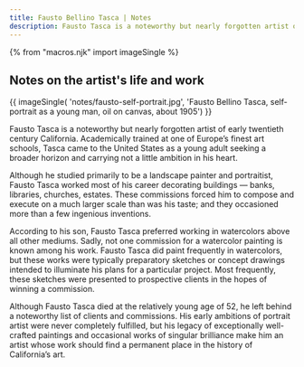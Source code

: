 ```yaml
---
title: Fausto Bellino Tasca | Notes
description: Fausto Tasca is a noteworthy but nearly forgotten artist of early twentieth century California.
---
```

{% from "macros.njk" import imageSingle %}

## Notes on the artist's life and work

{{ imageSingle(
  'notes/fausto-self-portrait.jpg',
  'Fausto Bellino Tasca, self-portrait as a young man, oil on canvas, about 1905')
}}

Fausto Tasca is a noteworthy but nearly forgotten artist of early twentieth century California. Academically trained at one of Europe’s finest art schools, Tasca came to the United States as a young adult seeking a broader horizon and carrying not a little ambition in his heart.

Although he studied primarily to be a landscape painter and portraitist, Fausto Tasca worked most of his career decorating buildings &#8212; banks, libraries, churches, estates. These commissions forced him to compose and execute on a much larger scale than was his taste; and they occasioned more than a few ingenious inventions.

According to his son, Fausto Tasca preferred working in watercolors above all other mediums. Sadly, not one commission for a watercolor painting is known among his work. Fausto Tasca did paint frequently in watercolors, but these works were typically preparatory sketches or concept drawings intended to illuminate his plans for a particular project. Most frequently, these sketches were presented to prospective clients in the hopes of winning a commission.

Although Fausto Tasca died at the relatively young age of 52, he left behind a noteworthy list of clients and commissions. His early ambitions of portrait artist were never completely fulfilled, but his legacy of exceptionally well-crafted paintings and occasional works of singular brilliance make him an artist whose work should find a permanent place in the history of California’s art.
